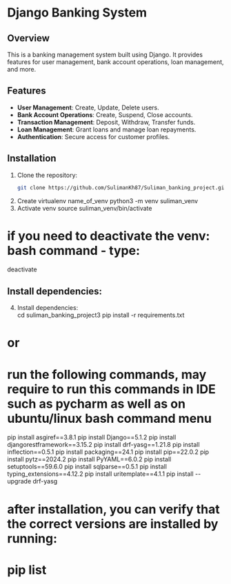 # Django Banking System

## Overview
This is a banking management system built using Django. It provides features for user management, bank account operations, loan management, and more.

## Features
- **User Management**: Create, Update, Delete users.
- **Bank Account Operations**: Create, Suspend, Close accounts.
- **Transaction Management**: Deposit, Withdraw, Transfer funds.
- **Loan Management**: Grant loans and manage loan repayments.
- **Authentication**: Secure access for customer profiles.


## Installation
1. Clone the repository:
   ```bash
   git clone https://github.com/SulimanKh87/Suliman_banking_project.git
2. Create virtualenv name_of_venv
python3 -m venv suliman_venv
3. Activate venv
source suliman_venv/bin/activate
# if you need to deactivate the venv: bash command - type: 
deactivate 
## Install dependencies: 
4. Install dependencies:   
   cd suliman_banking_project3
   pip install -r requirements.txt
# or
# run the following commands, may require to run this commands in IDE such as pycharm as well as on ubuntu/linux bash command menu
pip install asgiref==3.8.1
pip install Django==5.1.2
pip install djangorestframework==3.15.2
pip install drf-yasg==1.21.8
pip install inflection==0.5.1
pip install packaging==24.1
pip install pip==22.0.2
pip install pytz==2024.2
pip install PyYAML==6.0.2
pip install setuptools==59.6.0
pip install sqlparse==0.5.1
pip install typing_extensions==4.12.2
pip install uritemplate==4.1.1
pip install --upgrade drf-yasg
# after installation, you can verify that the correct versions are installed by running:
# pip list
